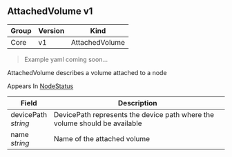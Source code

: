 ## AttachedVolume v1

Group        | Version     | Kind
------------ | ---------- | -----------
Core | v1 | AttachedVolume

> Example yaml coming soon...



AttachedVolume describes a volume attached to a node

<aside class="notice">
Appears In  <a href="#nodestatus-v1">NodeStatus</a> </aside>

Field        | Description
------------ | -----------
devicePath <br /> *string* | DevicePath represents the device path where the volume should be available
name <br /> *string* | Name of the attached volume

